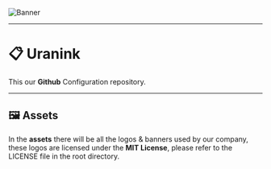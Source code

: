 ![Banner](https://github.com/Uranink/.github/assets/150988637/43c157f1-7aeb-451b-bad5-443c425209f3)

---
# 📋 Uranink
This our **Github** Configuration repository.

---
## 🖼️ Assets 

In the **assets** there will be all the logos & banners used by our company, these logos are licensed under the **MIT License**, please refer to the LICENSE file in the root directory.
